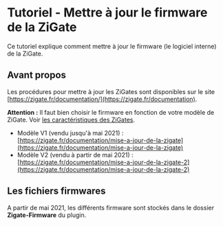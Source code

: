 # Tutoriel - Mettre à jour le firmware de la ZiGate

Ce tutoriel explique comment mettre à jour le firmware (le logiciel interne) de la ZiGate.

## Avant propos

Les procédures pour mettre à jour les ZiGates sont disponibles sur le site [https://zigate.fr/documentation/](https://zigate.fr/documentation).

__Attention :__ Il faut bien choisir le firmware en fonction de votre modèle de ZiGate. Voir [les caractéristiques des ZiGates](Info_Caracteristiques-des-ZiGates.md).

* Modèle V1 (vendu jusqu'à mai 2021) : [https://zigate.fr/documentation/mise-a-jour-de-la-zigate](https://zigate.fr/documentation/mise-a-jour-de-la-zigate)
* Modèle V2 (vendu à partir de mai 2021) : [https://zigate.fr/documentation/mise-a-jour-de-la-zigate-2](https://zigate.fr/documentation/mise-a-jour-de-la-zigate-2)


## Les fichiers firmwares

A partir de mai 2021, les différents firmware sont stockés dans le dossier __Zigate-Firmware__ du plugin.
